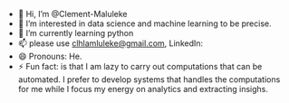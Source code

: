 - 👋 Hi, I’m @Clement-Maluleke
- 👀 I’m interested in data science and machine learning to be precise.
- 🌱 I’m currently learning python
- 📫 please use clhlamluleke@gmail.com, LinkedIn: 
- 😄 Pronouns: He.
- ⚡ Fun fact: is that I am lazy to carry out computations that can be automated. I prefer to develop systems that handles the computations for me while I focus my energy on analytics and extracting insighs.

<!---
Clement-Maluleke/Clement-Maluleke is a ✨ special ✨ repository because its `README.md` (this file) appears on your GitHub profile.
You can click the Preview link to take a look at your changes.
--->
